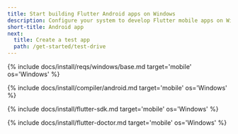 ```yaml
---
title: Start building Flutter Android apps on Windows
description: Configure your system to develop Flutter mobile apps on Windows.
short-title: Android app
next:
  title: Create a test app
  path: /get-started/test-drive
---
```


{% include docs/install/reqs/windows/base.md target='mobile' os='Windows' %}

{% include docs/install/compiler/android.md target='mobile' os='Windows' %}

{% include docs/install/flutter-sdk.md target='mobile' os='Windows' %}

{% include docs/install/flutter-doctor.md target='mobile' os='Windows' %}